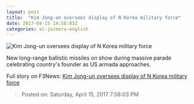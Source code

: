 ```yaml
---
layout: post
title:  "Kim Jong-un oversees display of N Korea military force"
date: 2017-04-15 14:58:03Z
categories: al-jazeera-english
---
```


![Kim Jong-un oversees display of N Korea military force](http://www.aljazeera.com/mritems/Images/2017/4/15/7bb68473bb564b72a085b8eb8bcf8818_18.jpg)

New long-range ballistic missiles on show during massive parade celebrating country's founder as US armada approaches.


Full story on F3News: [Kim Jong-un oversees display of N Korea military force](http://www.f3nws.com/n/tCcDh)

> Posted on: Saturday, April 15, 2017 7:58:03 PM
